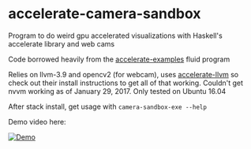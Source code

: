 # accelerate-camera-sandbox
Program to do weird gpu accelerated visualizations with Haskell's accelerate library and web cams

Code borrowed heavily from the [accelerate-examples](https://github.com/AccelerateHS/accelerate-examples) fluid program

Relies on llvm-3.9 and opencv2 (for webcam), uses [accelerate-llvm](https://github.com/AccelerateHS/accelerate-llvm) so check out their install instructions to get all of that working. Couldn't get nvvm working as of January 29, 2017. Only tested on Ubuntu 16.04

After stack install, get usage with ```camera-sandbox-exe --help```

Demo video here:

[![Demo](https://img.youtube.com/vi/og7VCyBso3M/0.jpg)](https://www.youtube.com/watch?v=og7VCyBso3M)

